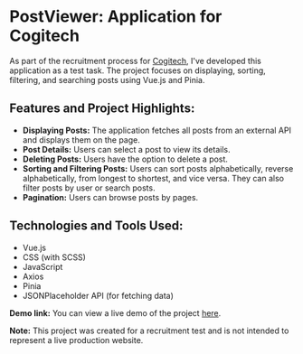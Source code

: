 # PostViewer: Application for Cogitech

As part of the recruitment process for [Cogitech](https://cogitech.pl/), I've developed this application as a test task. The project focuses on displaying, sorting, filtering, and searching posts using Vue.js and Pinia.

## Features and Project Highlights:

- **Displaying Posts:** The application fetches all posts from an external API and displays them on the page.
- **Post Details:** Users can select a post to view its details.
- **Deleting Posts:** Users have the option to delete a post.
- **Sorting and Filtering Posts:** Users can sort posts alphabetically, reverse alphabetically, from longest to shortest, and vice versa. They can also filter posts by user or search posts.
- **Pagination:** Users can browse posts by pages.

## Technologies and Tools Used:

- Vue.js
- CSS (with SCSS)
- JavaScript
- Axios
- Pinia
- JSONPlaceholder API (for fetching data)

**Demo link:** You can view a live demo of the project [here](https://kielpinskij.github.io/PostViewer/).

**Note:** This project was created for a recruitment test and is not intended to represent a live production website.
